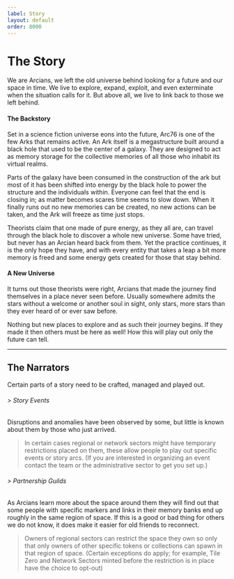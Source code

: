 ```yaml
---
label: Story
layout: default
order: 8000
---
```

# The Story

We are Arcians, we left the old universe behind looking for a future and our space in time. We live to explore, expand, exploit, and even exterminate when the situation calls for it. But above all, we live to link back to those we left behind.

#### The Backstory

Set in a science fiction universe eons into the future, Arc76 is one of the few Arks that remains active. An Ark itself is a megastructure built around a black hole that used to be the center of a galaxy. They are designed to act as memory storage for the collective memories of all those who inhabit its virtual realms.

Parts of the galaxy have been consumed in the construction of the ark but most of it has been shifted into energy by the black hole to power the structure and the individuals within. Everyone can feel that the end is closing in; as matter becomes scares time seems to slow down. When it finally runs out no new memories can be created, no new actions can be taken, and the Ark will freeze as time just stops.

Theorists claim that one made of pure energy, as they all are, can travel through the black hole to discover a whole new universe. Some have tried, but never has an Arcian heard back from them. Yet the practice continues, it is the only hope they have, and with every entity that takes a leap a bit more memory is freed and some energy gets created for those that stay behind.

#### A New Universe

It turns out those theorists were right, Arcians that made the journey find themselves in a place never seen before. Usually somewhere admits the stars without a welcome or another soul in sight, only stars, more stars than they ever heard of or ever saw before. 

Nothing but new places to explore and as such their journey begins. If they made it then others must be here as well! How this will play out only the future can tell.

---

## The Narrators

Certain parts of a story need to be crafted, managed and played out.

###### > Story Events

Disruptions and anomalies have been observed by some, but little is known about them by those who just arrived.

> In certain cases regional or network sectors might have temporary restrictions placed on them, these allow people to play out specific events or story arcs. (If you are interested in organizing an event contact the team or the administrative sector to get you set up.)

###### > Partnership Guilds

As Arcians learn more about the space around them they will find out that some people with specific markers and links in their memory banks end up roughly in the same region of space. If this is a good or bad thing for others we do not know, it does make it easier for old friends to reconnect.

> Owners of regional sectors can restrict the space they own so only that only owners of other specific tokens or collections can spawn in that region of space. (Certain exceptions do apply; for example, Tile Zero and Network Sectors minted before the restriction is in place have the choice to opt-out)